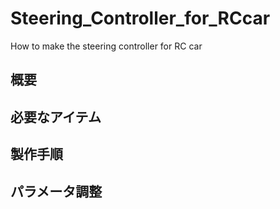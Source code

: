 # Steering_Controller_for_RCcar
How to make the steering controller for RC car
## 概要

## 必要なアイテム
## 製作手順
## パラメータ調整
